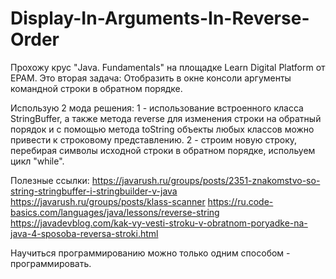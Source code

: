 # Display-In-Arguments-In-Reverse-Order

Прохожу крус "Java. Fundamentals" на площадке Learn Digital Platform от EPAM.
Это вторая задача: Отобразить в окне консоли аргументы командной строки в обратном порядке.

Использую 2 мода решения:
1 - использование встроенного класса StringBuffer, а также метода reverse для изменения строки на обратный порядок и с помощью метода toString объекты любых классов можно привести к строковому представлению.
2 - строим новую строку, перебирая символы исходной строки в обратном порядке, испольуем цикл "while".

Полезные ссылки:
https://javarush.ru/groups/posts/2351-znakomstvo-so-string-stringbuffer-i-stringbuilder-v-java
https://javarush.ru/groups/posts/klass-scanner
https://ru.code-basics.com/languages/java/lessons/reverse-string
https://javadevblog.com/kak-vy-vesti-stroku-v-obratnom-poryadke-na-java-4-sposoba-reversa-stroki.html

Научиться программированию можно только одним способом - программировать.
